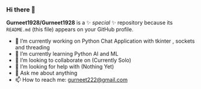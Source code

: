 ### Hi there 👋


**Gurneet1928/Gurneet1928** is a ✨ _special_ ✨ repository because its `README.md` (this file) appears on your GitHub profile.

- 🔭 I’m currently working on Python Chat Application with tkinter , sockets and threading
- 🌱 I’m currently learning Python AI and ML
- 👯 I’m looking to collaborate on (Currently Solo)
- 🤔 I’m looking for help with (Nothing Yet)
- 💬 Ask me about anything
- 📫 How to reach me: gurneet222@gmail.com

